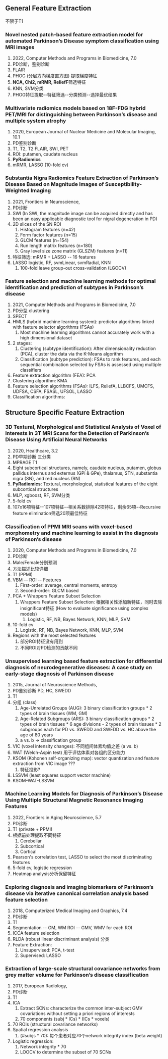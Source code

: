 ## General Feature Extraction

不限于T1

### Novel nested patch-based feature extraction model for automated Parkinson’s Disease symptom classification using MRI images
1. 2022, Computer Methods and Programs in Biomedicine, 7.0
2. PD诊断，鉴别诊断
3. FLAIR
4. PHOG (分层方向梯度直方图) 提取梯度特征
5. **NCA, Chi2, mRMR, ReliefF**筛选特征
6. KNN, SVM分类
7. PHOG特征提取--特征筛选--分类预测--选择最优结果

### Multivariate radiomics models based on 18F-FDG hybrid PET/MRI for distinguishing between Parkinson’s disease and multiple system atrophy
1. 2020, European Journal of Nuclear Medicine and Molecular Imaging, 10.1
2. PD鉴别诊断
3. T1, T2, T2 FLAIR, SWI, PET
4. ROI: putamen, caudate nucleus
5. **PyRadiomics**
6. mRMR, LASSO (10-fold cv)

### Substantia Nigra Radiomics Feature Extraction of Parkinson’s Disease Based on Magnitude Images of Susceptibility-Weighted Imaging
1. 2021, Frontiers in Neuroscience, 
2. PD诊断
3. SWI (In SWI, the magnitude image can be acquired directly and has been an easy applicable diagnostic tool for nigral degeneration in PD)
4. 2D slices of the SN ROI
   1. Histogram features (n=42)
   2. Form factor features (n=15)
   3. GLCM features (n=154)
   4. Run length matrix features (n=180)
   5. Gray level size zone matrix (GLSZM) features (n=11)
5. 特征筛选: mRMR + LASSO -- 16 features
6. LASSO logistic, RF, svmLinear, svmRadial, KNN
   1. 100-fold leave group-out cross-validation (LGOCV)

### Feature selection and machine learning methods for optimal identification and prediction of subtypes in Parkinson’s disease
1. 2021, Computer Methods and Programs in Biomedicine, 7.0
2. PD分型 clustering
3. SPECT
4. HMLS (hybrid machine learning system): predictor algorithms linked with faeture selector algorithms (FSAs)
   1. Most machine learning algorithms cannot accurately work with a high dimensional dataset
5. 2 stages:
   1. Clustering (subtype identification): After dimensionality reduction (PCA), cluster the data via the K-Means algorithm
   2. Classification (subtype prediction): FSAs to rank features, and each sequential combination selected by FSAs is assessed using multiple classifiers
6. Feature extraction algorithm (FEA): PCA
7. Clustering algorithm: KMA
8. Feature selection algorithms (FSAs): ILFS, ReliefA, LLBCFS, UMCFS, UDFSA, CSFA, FSASL, UFSOL, LASSO
9. Classification algorithms:


## Structure Specific Feature Extraction

### 3D Textural, Morphological and Statistical Analysis of Voxel of Interests in 3T MRI Scans for the Detection of Parkinson’s Disease Using Artificial Neural Networks
1. 2020, Healthcare, 3.2
2. PD早期诊断 三分类
3. MPRAGE T1
4. Eight subcortical structures, namely, caudate nucleus, putamen, globus pallidus internus and externus (GPi & GPe), thalamus, STN, substantia nigra (SN), and red nucleus (RN)
5. **PyRadiomics**: Textural, morphological, statistical features of the eight subcortical structures
6. MLP, xgboost, RF, SVM分类
7. 5-fold cv
8. 107x16项特征--107项特征--相关系数排除42项特征，剩余65项--Recursive feature elimination筛选20项最佳特征

### Classification of PPMI MRI scans with voxel-based morphometry and machine learning to assist in the diagnosis of Parkinson’s disease
1. 2020, Computer Methods and Programs in Biomedicine, 7.0
2. PD诊断
3. Male/Female分别预测
4. 方法描述比较详细
5. T1 (PPMI)
6. VBM -- ROI -- Features
   1. First-order: average, central moments, entropy
   2. Second-order: GLCM based
7. PCA + Wrappers Feature Subset Selection
   1. Wrappers Feature Subset Selection: 根据相关性添加新特征，同时去除insignificant特征 (How to evaluate significance using complex models)
      1. Logistic, RF, NB, Bayes Network, KNN, MLP, SVM
8. 10-fold cv
   1. Logistic, RF, NB, Bayes Network, KNN, MLP, SVM
9. Regions with the most selected features
   1. 部分ROI特征没有用到
   2. 不同ROI对PD检测的贡献不同

### Unsupervised learning based feature extraction for differential diagnosis of neurodegenerative diseases: A case study on early-stage diagnosis of Parkinson disease
1. 2015, Journal of Neuroscience Methods,
2. PD鉴别诊断 PD, HC, SWEDD
3. T1
4. 分组 (class)
   1. Age-Unrelated Groups (AUG): 3 binary classification groups * 2 types of brain tissues (WM, GM)
   2. Age-Related Subgroups (ARS):  3 binary classification groups * 2 types of brain tissues * 6 age divisions - 2 types of brain tissues * 2 subgroups each for PD vs. SWEDD and SWEDD vs. HC above the age of 80 years
   3. a vs. b -> classification group
5. VIC (voxel intensity changes): 不同组间体素均值之差 (a vs. b)
6. WAT (Welch-Aspin test) 用于评估体素对各组的区分能力
7. KSOM (Kohonen self-organizing map): vector quantization and feature extraction from VIC image ???
   1. 特征投影?
8. LSSVM (least squares support vector machine)
9. KSOM-WAT-LSSVM

### Machine Learning Models for Diagnosis of Parkinson’s Disease Using Multiple Structural Magnetic Resonance Imaging Features
1. 2022, Frontiers in Aging Neuroscience, 5.7
2. PD诊断
3. T1 (private + PPMI)
4. 根据前处理提取不同特征
   1. Cerebellar
   2. Subcortical
   3. Cortical
5. Pearson's correlation test, LASSO to select the most discriminating features
6. 5-fold cv, logistic regression
7. Heatmap analysis分析保留特征

### Exploring diagnosis and imaging biomarkers of Parkinson’s disease via iterative canonical correlation analysis based feature selection
1. 2018, Computerized Medical Imaging and Graphics, 7.4
2. PD诊断
3. T1
4. Segmentation -- GM, WM ROI -- GMV, WMV for each ROI
5. ICCA feature selection
6. RLDA (robust linear discriminant analysis) 分类
7. Feature Extraction:
   1. Unsupervised: PCA, t-test
   2. Supervised: LASSO

### Extraction of large-scale structural covariance networks from grey matter volume for Parkinson’s disease classification
1. 2017, European Radiology, 
2. PD诊断
3. T1
4. ICA
   1. Extract SCNs: characterize the common inter-subject GMV covariations without setting a priori regions of interests
   2. 70 components (subj * ICs) * (ICs * voxels)
5. 70 ROIs (structural covariance networks)
6. Spatial regression analysis
   1. (#subjs * 70): 每个患者对应70个network integrity index (beta weight)
7. Logistic regression:
   1. Network integrity * 70
   2. LOOCV to determine the subset of 70 SCNs